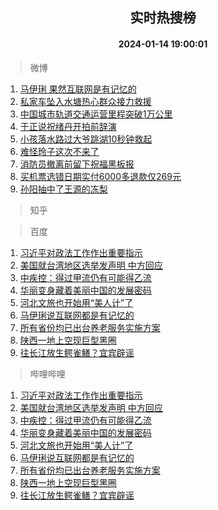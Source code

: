 <div align="center"><h2>实时热搜榜</h2><h4>2024-01-14 19:00:01</h4></div>

> 微博  

1. [马伊琍 果然互联网是有记忆的](https://s.weibo.com/weibo?q=%E9%A9%AC%E4%BC%8A%E7%90%8D%20%E6%9E%9C%E7%84%B6%E4%BA%92%E8%81%94%E7%BD%91%E6%98%AF%E6%9C%89%E8%AE%B0%E5%BF%86%E7%9A%84&t=31&band_rank=1&Refer=top)<br />
2. [私家车坠入水塘热心群众接力救援](https://s.weibo.com/weibo?q=%23%E7%A7%81%E5%AE%B6%E8%BD%A6%E5%9D%A0%E5%85%A5%E6%B0%B4%E5%A1%98%E7%83%AD%E5%BF%83%E7%BE%A4%E4%BC%97%E6%8E%A5%E5%8A%9B%E6%95%91%E6%8F%B4%23&t=31&band_rank=2&Refer=top)<br />
3. [中国城市轨道交通运营里程突破1万公里](https://s.weibo.com/weibo?q=%23%E4%B8%AD%E5%9B%BD%E5%9F%8E%E5%B8%82%E8%BD%A8%E9%81%93%E4%BA%A4%E9%80%9A%E8%BF%90%E8%90%A5%E9%87%8C%E7%A8%8B%E7%AA%81%E7%A0%B41%E4%B8%87%E5%85%AC%E9%87%8C%23&t=31&band_rank=3&Refer=top)<br />
4. [于正说祝绪丹开拍前辞演](https://s.weibo.com/weibo?q=%E4%BA%8E%E6%AD%A3%E8%AF%B4%E7%A5%9D%E7%BB%AA%E4%B8%B9%E5%BC%80%E6%8B%8D%E5%89%8D%E8%BE%9E%E6%BC%94&t=31&band_rank=4&Refer=top)<br />
5. [小孩落水路过大爷跳湖10秒钟救起](https://s.weibo.com/weibo?q=%23%E5%B0%8F%E5%AD%A9%E8%90%BD%E6%B0%B4%E8%B7%AF%E8%BF%87%E5%A4%A7%E7%88%B7%E8%B7%B3%E6%B9%9610%E7%A7%92%E9%92%9F%E6%95%91%E8%B5%B7%23&t=31&band_rank=5&Refer=top)<br />
6. [难怪玲子这次不来了](https://s.weibo.com/weibo?q=%E9%9A%BE%E6%80%AA%E7%8E%B2%E5%AD%90%E8%BF%99%E6%AC%A1%E4%B8%8D%E6%9D%A5%E4%BA%86&t=31&band_rank=6&Refer=top)<br />
7. [消防员撤离前留下祝福黑板报](https://s.weibo.com/weibo?q=%23%E6%B6%88%E9%98%B2%E5%91%98%E6%92%A4%E7%A6%BB%E5%89%8D%E7%95%99%E4%B8%8B%E7%A5%9D%E7%A6%8F%E9%BB%91%E6%9D%BF%E6%8A%A5%23&t=31&band_rank=7&Refer=top)<br />
8. [买机票选错日期实付6000多退款仅269元](https://s.weibo.com/weibo?q=%23%E4%B9%B0%E6%9C%BA%E7%A5%A8%E9%80%89%E9%94%99%E6%97%A5%E6%9C%9F%E5%AE%9E%E4%BB%986000%E5%A4%9A%E9%80%80%E6%AC%BE%E4%BB%85269%E5%85%83%23&t=31&band_rank=8&Refer=top)<br />
9. [孙阳抽中了王源的冻梨](https://s.weibo.com/weibo?q=%23%E5%AD%99%E9%98%B3%E6%8A%BD%E4%B8%AD%E4%BA%86%E7%8E%8B%E6%BA%90%E7%9A%84%E5%86%BB%E6%A2%A8%23&t=31&band_rank=9&Refer=top)<br />

> 知乎  


> 百度  

1. [习近平对政法工作作出重要指示](https://www.baidu.com/s?wd=%E4%B9%A0%E8%BF%91%E5%B9%B3%E5%AF%B9%E6%94%BF%E6%B3%95%E5%B7%A5%E4%BD%9C%E4%BD%9C%E5%87%BA%E9%87%8D%E8%A6%81%E6%8C%87%E7%A4%BA&sa=fyb_news&rsv_dl=fyb_news)<br />
2. [美国就台湾地区选举发声明 中方回应](https://www.baidu.com/s?wd=%E7%BE%8E%E5%9B%BD%E5%B0%B1%E5%8F%B0%E6%B9%BE%E5%9C%B0%E5%8C%BA%E9%80%89%E4%B8%BE%E5%8F%91%E5%A3%B0%E6%98%8E+%E4%B8%AD%E6%96%B9%E5%9B%9E%E5%BA%94&sa=fyb_news&rsv_dl=fyb_news)<br />
3. [中疾控：得过甲流仍有可能得乙流](https://www.baidu.com/s?wd=%E4%B8%AD%E7%96%BE%E6%8E%A7%EF%BC%9A%E5%BE%97%E8%BF%87%E7%94%B2%E6%B5%81%E4%BB%8D%E6%9C%89%E5%8F%AF%E8%83%BD%E5%BE%97%E4%B9%99%E6%B5%81&sa=fyb_news&rsv_dl=fyb_news)<br />
4. [华丽变身藏着美丽中国的发展密码](https://www.baidu.com/s?wd=%E5%8D%8E%E4%B8%BD%E5%8F%98%E8%BA%AB%E8%97%8F%E7%9D%80%E7%BE%8E%E4%B8%BD%E4%B8%AD%E5%9B%BD%E7%9A%84%E5%8F%91%E5%B1%95%E5%AF%86%E7%A0%81&sa=fyb_news&rsv_dl=fyb_news)<br />
5. [河北文旅也开始用“美人计”了](https://www.baidu.com/s?wd=%E6%B2%B3%E5%8C%97%E6%96%87%E6%97%85%E4%B9%9F%E5%BC%80%E5%A7%8B%E7%94%A8%E2%80%9C%E7%BE%8E%E4%BA%BA%E8%AE%A1%E2%80%9D%E4%BA%86&sa=fyb_news&rsv_dl=fyb_news)<br />
6. [马伊琍说互联网都是有记忆的](https://www.baidu.com/s?wd=%E9%A9%AC%E4%BC%8A%E7%90%8D%E8%AF%B4%E4%BA%92%E8%81%94%E7%BD%91%E9%83%BD%E6%98%AF%E6%9C%89%E8%AE%B0%E5%BF%86%E7%9A%84&sa=fyb_news&rsv_dl=fyb_news)<br />
7. [所有省份均已出台养老服务实施方案](https://www.baidu.com/s?wd=%E6%89%80%E6%9C%89%E7%9C%81%E4%BB%BD%E5%9D%87%E5%B7%B2%E5%87%BA%E5%8F%B0%E5%85%BB%E8%80%81%E6%9C%8D%E5%8A%A1%E5%AE%9E%E6%96%BD%E6%96%B9%E6%A1%88&sa=fyb_news&rsv_dl=fyb_news)<br />
8. [陕西一地上空现巨型黑圈](https://www.baidu.com/s?wd=%E9%99%95%E8%A5%BF%E4%B8%80%E5%9C%B0%E4%B8%8A%E7%A9%BA%E7%8E%B0%E5%B7%A8%E5%9E%8B%E9%BB%91%E5%9C%88&sa=fyb_news&rsv_dl=fyb_news)<br />
9. [往长江放生鳄雀鳝？宜宾辟谣](https://www.baidu.com/s?wd=%E5%BE%80%E9%95%BF%E6%B1%9F%E6%94%BE%E7%94%9F%E9%B3%84%E9%9B%80%E9%B3%9D%EF%BC%9F%E5%AE%9C%E5%AE%BE%E8%BE%9F%E8%B0%A3&sa=fyb_news&rsv_dl=fyb_news)<br />

> 哔哩哔哩  

1. [习近平对政法工作作出重要指示](https://www.baidu.com/s?wd=%E4%B9%A0%E8%BF%91%E5%B9%B3%E5%AF%B9%E6%94%BF%E6%B3%95%E5%B7%A5%E4%BD%9C%E4%BD%9C%E5%87%BA%E9%87%8D%E8%A6%81%E6%8C%87%E7%A4%BA&sa=fyb_news&rsv_dl=fyb_news)<br />
2. [美国就台湾地区选举发声明 中方回应](https://www.baidu.com/s?wd=%E7%BE%8E%E5%9B%BD%E5%B0%B1%E5%8F%B0%E6%B9%BE%E5%9C%B0%E5%8C%BA%E9%80%89%E4%B8%BE%E5%8F%91%E5%A3%B0%E6%98%8E+%E4%B8%AD%E6%96%B9%E5%9B%9E%E5%BA%94&sa=fyb_news&rsv_dl=fyb_news)<br />
3. [中疾控：得过甲流仍有可能得乙流](https://www.baidu.com/s?wd=%E4%B8%AD%E7%96%BE%E6%8E%A7%EF%BC%9A%E5%BE%97%E8%BF%87%E7%94%B2%E6%B5%81%E4%BB%8D%E6%9C%89%E5%8F%AF%E8%83%BD%E5%BE%97%E4%B9%99%E6%B5%81&sa=fyb_news&rsv_dl=fyb_news)<br />
4. [华丽变身藏着美丽中国的发展密码](https://www.baidu.com/s?wd=%E5%8D%8E%E4%B8%BD%E5%8F%98%E8%BA%AB%E8%97%8F%E7%9D%80%E7%BE%8E%E4%B8%BD%E4%B8%AD%E5%9B%BD%E7%9A%84%E5%8F%91%E5%B1%95%E5%AF%86%E7%A0%81&sa=fyb_news&rsv_dl=fyb_news)<br />
5. [河北文旅也开始用“美人计”了](https://www.baidu.com/s?wd=%E6%B2%B3%E5%8C%97%E6%96%87%E6%97%85%E4%B9%9F%E5%BC%80%E5%A7%8B%E7%94%A8%E2%80%9C%E7%BE%8E%E4%BA%BA%E8%AE%A1%E2%80%9D%E4%BA%86&sa=fyb_news&rsv_dl=fyb_news)<br />
6. [马伊琍说互联网都是有记忆的](https://www.baidu.com/s?wd=%E9%A9%AC%E4%BC%8A%E7%90%8D%E8%AF%B4%E4%BA%92%E8%81%94%E7%BD%91%E9%83%BD%E6%98%AF%E6%9C%89%E8%AE%B0%E5%BF%86%E7%9A%84&sa=fyb_news&rsv_dl=fyb_news)<br />
7. [所有省份均已出台养老服务实施方案](https://www.baidu.com/s?wd=%E6%89%80%E6%9C%89%E7%9C%81%E4%BB%BD%E5%9D%87%E5%B7%B2%E5%87%BA%E5%8F%B0%E5%85%BB%E8%80%81%E6%9C%8D%E5%8A%A1%E5%AE%9E%E6%96%BD%E6%96%B9%E6%A1%88&sa=fyb_news&rsv_dl=fyb_news)<br />
8. [陕西一地上空现巨型黑圈](https://www.baidu.com/s?wd=%E9%99%95%E8%A5%BF%E4%B8%80%E5%9C%B0%E4%B8%8A%E7%A9%BA%E7%8E%B0%E5%B7%A8%E5%9E%8B%E9%BB%91%E5%9C%88&sa=fyb_news&rsv_dl=fyb_news)<br />
9. [往长江放生鳄雀鳝？宜宾辟谣](https://www.baidu.com/s?wd=%E5%BE%80%E9%95%BF%E6%B1%9F%E6%94%BE%E7%94%9F%E9%B3%84%E9%9B%80%E9%B3%9D%EF%BC%9F%E5%AE%9C%E5%AE%BE%E8%BE%9F%E8%B0%A3&sa=fyb_news&rsv_dl=fyb_news)<br />

